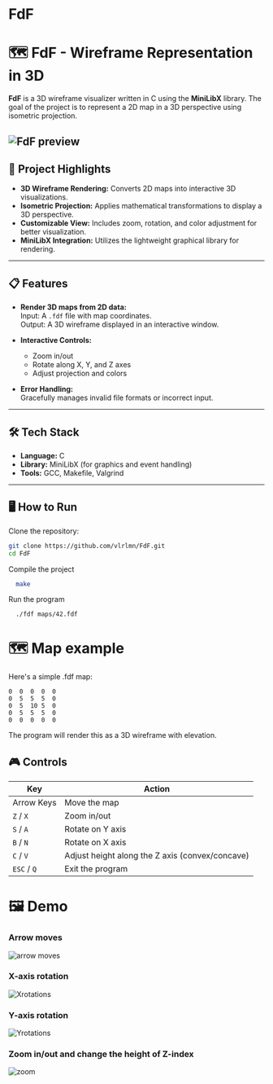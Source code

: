 # FdF
# 🗺️ FdF - Wireframe Representation in 3D

**FdF** is a 3D wireframe visualizer written in C using the **MiniLibX** library. The goal of the project is to represent a 2D map in a 3D perspective using isometric projection.

![FdF preview](https://github.com/vlrlmn/FdF/blob/main/FdF/images/ZXCVsizechange-ezgif.com-video-to-gif-converter.gif)
---

## 🚀 Project Highlights

- **3D Wireframe Rendering:** Converts 2D maps into interactive 3D visualizations.
- **Isometric Projection:** Applies mathematical transformations to display a 3D perspective.
- **Customizable View:** Includes zoom, rotation, and color adjustment for better visualization.
- **MiniLibX Integration:** Utilizes the lightweight graphical library for rendering.

---

## 📋 Features

- **Render 3D maps from 2D data:**  
  Input: A `.fdf` file with map coordinates.  
  Output: A 3D wireframe displayed in an interactive window.

- **Interactive Controls:**  
  - Zoom in/out  
  - Rotate along X, Y, and Z axes  
  - Adjust projection and colors  

- **Error Handling:**  
  Gracefully manages invalid file formats or incorrect input.

---

## 🛠️ Tech Stack

- **Language:** C
- **Library:** MiniLibX (for graphics and event handling)
- **Tools:** GCC, Makefile, Valgrind

---

## 🖥️ How to Run

Clone the repository:
   ```bash
   git clone https://github.com/vlrlmn/FdF.git
   cd FdF
   ```
Compile the project
```bash
  make
```
Run the program
```bash
  ./fdf maps/42.fdf
```
# 🗺️ Map example

Here's a simple .fdf map:
```
0  0  0  0  0
0  5  5  5  0
0  5  10 5  0
0  5  5  5  0
0  0  0  0  0
```
The program will render this as a 3D wireframe with elevation.

## 🎮 Controls
| Key          | Action                                   |
|--------------|-----------------------------------------|
| Arrow Keys   | Move the map                            |
| `Z` / `X`    | Zoom in/out                             |
| `S` / `A`    | Rotate on Y axis                        |
| `B` / `N`    | Rotate on X axis                        |
| `C` / `V`    | Adjust height along the Z axis (convex/concave) |
| `ESC` / `Q`  | Exit the program                        |

# 🖼️ Demo

### Arrow moves
![arrow moves](https://github.com/vlrlmn/FdF/blob/main/FdF/images/arrowmoves-ezgif.com-video-to-gif-converter.gif)

### X-axis rotation
![Xrotations](https://github.com/vlrlmn/FdF/blob/main/FdF/images/BNrotations-ezgif.com-video-to-gif-converter.gif)

### Y-axis rotation
![Yrotations](https://github.com/vlrlmn/FdF/blob/main/FdF/images/ASrotations-ezgif.com-video-to-gif-converter.gif)

### Zoom in/out and change the height of Z-index
![zoom](https://github.com/vlrlmn/FdF/blob/main/FdF/images/ZXCVsizechange-ezgif.com-video-to-gif-converter.gif)
